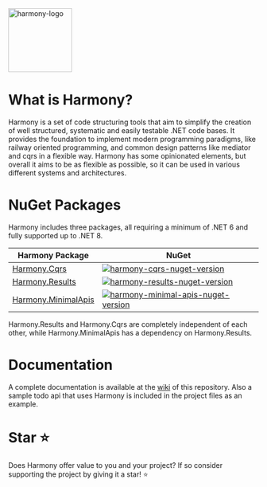 <img width=128 height=128 src='https://github.com/mStylias/Harmony/assets/57811193/63febb60-ee4f-47a5-9f5e-acc154f700ef' alt='harmony-logo'>

# What is Harmony?
Harmony is a set of code structuring tools that aim to simplify the creation of well structured, systematic and easily testable .NET code bases. It provides the foundation to implement modern programming paradigms, like railway oriented programming, and common design patterns like mediator and cqrs in a flexible way. Harmony has some opinionated elements, but overall it aims to be as flexible as possible, so it can be used in various different systems and architectures.

# NuGet Packages
Harmony includes three packages, all requiring a minimum of .NET 6 and fully supported up to .NET 8.

Harmony Package                                                           | NuGet                                                                                                                                                         |
------------------------------------------------------------------------- | ------------------------------------------------------------------------------------------------------------------------------------------------------------- |
[Harmony.Cqrs](https://www.nuget.org/packages/Harmony.Cqrs)               | [<img src='https://img.shields.io/nuget/v/Harmony.Cqrs' alt='harmony-cqrs-nuget-version'>](https://www.nuget.org/packages/Harmony.Cqrs)                       |
[Harmony.Results](https://www.nuget.org/packages/Harmony.Results)         | [<img src='https://img.shields.io/nuget/v/Harmony.Results' alt='harmony-results-nuget-version'>](https://www.nuget.org/packages/Harmony.Results)              |
[Harmony.MinimalApis](https://www.nuget.org/packages/Harmony.MinimalApis) | [<img src='https://img.shields.io/nuget/v/Harmony.MinimalApis' alt='harmony-minimal-apis-nuget-version'>](https://www.nuget.org/packages/Harmony.MinimalApis) |

Harmony.Results and Harmony.Cqrs are completely independent of each other, while Harmony.MinimalApis has a dependency on Harmony.Results.

# Documentation
A complete documentation is available at the [wiki](https://github.com/mStylias/Harmony/wiki) of this repository. Also a sample todo api that uses Harmony is included in the project files as an example.

# Star ⭐
Does Harmony offer value to you and your project? If so consider supporting the project by giving it a star! ⭐
